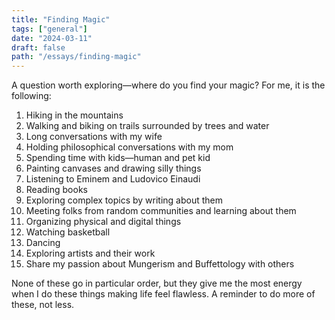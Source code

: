 ```yaml
---
title: "Finding Magic"
tags: ["general"]
date: "2024-03-11"
draft: false
path: "/essays/finding-magic"
---
```


A question worth exploring—where do you find your magic? For me, it is the following:

1. Hiking in the mountains
2. Walking and biking on trails surrounded by trees and water
3. Long conversations with my wife
4. Holding philosophical conversations with my mom
5. Spending time with kids—human and pet kid
6. Painting canvases and drawing silly things
7. Listening to Eminem and Ludovico Einaudi
8. Reading books
9. Exploring complex topics by writing about them
10. Meeting folks from random communities and learning about them
11. Organizing physical and digital things
12. Watching basketball
13. Dancing
14. Exploring artists and their work
15. Share my passion about Mungerism and Buffettology with others

None of these go in particular order, but they give me the most energy when I do these things making life feel flawless. A reminder to do more of these, not less.
